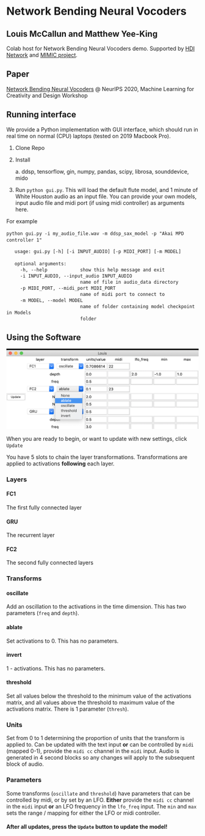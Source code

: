 # Network Bending Neural Vocoders
## Louis McCallun and Matthew Yee-King
Colab host for Network Bending Neural Vocoders demo. Supported by [HDI Network](https://hdi-network.org/) and [MIMIC project](https://mimicproject.com/).

## Paper
[Network Bending Neural Vocoders](https://drive.google.com/file/d/18FZXxBMBES5BYtqqm6OZKoGXXtPS98Gc/view) @ NeurIPS 2020, Machine Learning for Creativity and Design Workshop


## Running interface

We provide a Python implementation with GUI interface, which should run in real time on normal (CPU) laptops (tested on 2019 Macbook Pro).

1. Clone Repo

2. Install

   a. ddsp, tensorflow, gin, numpy, pandas, scipy, librosa, sounddevice, mido

3. Run `python gui.py`. This will load the default flute model, and 1 minute of White Houston audio as an input file. You can provide your own models, input audio file and midi port (if using midi controller) as arguments here.

For example 

``
python gui.py -i my_audio_file.wav -m ddsp_sax_model -p "Akai MPD controller 1"
``

```
   usage: gui.py [-h] [-i INPUT_AUDIO] [-p MIDI_PORT] [-m MODEL]

   optional arguments:
     -h, --help            show this help message and exit
     -i INPUT_AUDIO, --input_audio INPUT_AUDIO
                           name of file in audio_data directory
     -p MIDI_PORT, --midi_port MIDI_PORT
                           name of midi port to connect to
     -m MODEL, --model MODEL
                           name of folder containing model checkpoint in Models
                           folder
```

## Using the Software

![A screenshot of the interface](fig_gui.png "The Interface")

When you are ready to begin, or want to update with new settings, click `Update`


You have 5 slots to chain the layer transformations. Transformations are applied to activations **following** each layer.  

### Layers

#### FC1

The first fully connected layer

#### GRU

The recurrent layer

#### FC2

The second fully connected layers

### Transforms

#### oscillate

Add an oscillation to the activations in the time dimension. This has two parameters (`freq` and `depth`).

#### ablate

Set activations to 0. This has no parameters.

#### invert

1 - activations. This has no parameters.

#### threshold

Set all values below the threshold to the minimum value of the activations matrix, and all values above the threshold to maximum value of the activations matrix. There is 1 parameter (`thresh`).

### Units

Set from 0 to 1 determining the proportion of units that the transform is applied to. Can be updated with the text input **or** can be controlled by `midi` (mapped 0-1), provide the `midi cc` channel in the `midi` input. Audio is generated in 4 second blocks so any changes will apply to the subsequent block of audio.

### Parameters

Some transforms (`oscillate` and `threshold`) have parameters that can be controlled by midi, or by set by an LFO. **Either** provide the `midi cc` channel in the `midi` input **or** an LFO frequency in the `lfo_freq` input. The `min` and `max` sets the range / mapping for either the LFO or midi controller.

#### After all updates, press the `Update` button to update the model!
